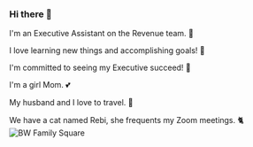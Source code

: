 ### Hi there 👋



I'm an Executive Assistant on the Revenue team. :100: 

I love learning new things and accomplishing goals! :pencil: 

I'm committed to seeing my Executive succeed! :dizzy:   

I'm a girl Mom. :two_hearts: 

My husband and I love to travel. :palm_tree: 

We have a cat named Rebi, she frequents my Zoom meetings. :cat2: 
![BW Family Square](https://user-images.githubusercontent.com/84856939/123112976-cc268900-d403-11eb-9885-0d6980e8b483.jpg)
